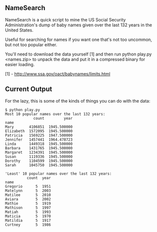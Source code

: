 ## NameSearch

NameSearch is a quick script to mine the US Social Security Administration's 
dump of baby names given over the last 132 years in the United States.

Useful for searching for names if you want one that's not too uncommon, but not 
too popular either. 

You'll need to download the data yourself [1] and then run
    python play.py <names.zip>
to unpack the data and put it in a compressed binary for easier loading.

[1] - http://www.ssa.gov/oact/babynames/limits.html


## Current Output

For the lazy, this is some of the kinds of things you can do with the data:

    $ python play.py
    Most 10 popular names over the last 132 years:
                 count         year
    name                           
    Mary       4106851  1945.500000
    Elizabeth  1572095  1945.500000
    Patricia   1569225  1947.500000
    Jennifer   1457441  1964.478723
    Linda      1449318  1945.500000
    Barbara    1431765  1945.500000
    Margaret   1234391  1945.500000
    Susan      1119336  1945.500000
    Dorothy    1104599  1945.500000
    Sarah      1045750  1945.500000
    
    'Least' 10 popular names over the last 132 years:
              count  year
    name                 
    Gregorio      5  1951
    Matelynn      5  2003
    Matilee       5  2010
    Aviara        5  2002
    Mathie        5  1919
    Mathison      5  1997
    Matiah        5  1993
    Maticia       5  1970
    Matildia      5  1917
    Curtney       5  1986

